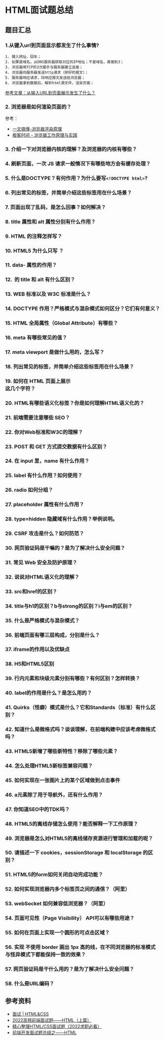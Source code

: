 # HTML面试题总结

## 题目汇总
### 1.从键入url到页面显示都发生了什么事情?
```
1. 键入网址，回车；
2. 如果是域名，从DNS服务器获取对应的IP地址；不是域名，直接到3；
3. 浏览器用TCP的3次握手与服务器建立连接；
4. 浏览器向服务器发送http请求（拼好的报文）；
5. 服务器响应请求，将响应报文发送给浏览器；
6. 浏览器拿到数据后，解析html源文件，渲染页面；
```
[参考文章：从输入URL到页面展示发生了什么？](https://blog.csdn.net/m0_59140023/article/details/125356950)

### 2. 浏览器是如何渲染页面的？
参考：
* [一文搞懂-浏览器渲染原理](https://zhuanlan.zhihu.com/p/585065343)
* [极客时间 - 浏览器工作原理与实践](https://time.geekbang.org/column/intro/100033601?tab=catalog)

### 3. 介绍一下对浏览器内核的理解？及浏览器的内核有哪些？
### 4. 刷新页面，一次 JS 请求一般情况下有哪些地方会有缓存处理？

### 5. 什么是DOCTYPE？有何作用？为什么要写```<!DOCTYPE html>```?
### 6. 列出常见的标签，并简单介绍这些标签用在什么场景？
### 7. 页面出现了乱码，是怎么回事？如何解决？
### 8. title 属性和 alt 属性分别有什么作用？
### 9. HTML 的注释怎样写？
### 10. HTML5 为什么只写 <!DOCTYPE HTML> ？
### 11. data- 属性的作用？
### 12. <img> 的 title 和 alt 有什么区别？
### 13. WEB 标准以及 W3C 标准是什么？
### 14. DOCTYPE 作用？严格模式与混杂模式如何区分？它们有何意义？
### 15. HTML 全局属性（Global Attribute）有哪些？
### 16. meta 有哪些常见的值？
### 17. meta viewport 是做什么用的，怎么写？
### 18. 列出常见的标签，并简单介绍这些标签用在什么场景？
### 19. 如何在 HTML 页面上展示 <div></div> 这几个字符？
### 20. HTML有哪些语义化标签？你是如何理解HTML语义化的？
### 21. 前端需要注意哪些 SEO？
### 22. 你对Web标准和W3C的理解？
### 23. POST 和 GET 方式提交数据有什么区别？
### 24. 在 input 里，name 有什么作用？
### 25. label 有什么作用？如何使用？
### 26. radio 如何分组？
### 27. placeholder 属性有什么作用？
### 28. type=hidden 隐藏域有什么作用？举例说明。
### 29. CSRF 攻击是什么？如何防范？
### 30. 网页验证码是干嘛的？是为了解决什么安全问题？
### 31. 常见 Web 安全及防护原理？
### 32. 说说对HTML语义化的理解？
### 33. src和href的区别？
### 34. title与h1的区别？b与strong的区别？i与em的区别？
### 35. 什么是严格模式与混杂模式？
### 36. 前端页面有哪三层构成，分别是什么？
### 37. iframe的作用以及优缺点
### 38. H5和HTML5区别
### 39. 行内元素和块级元素分别有哪些？有何区别？怎样转换？
### 40. label的作用是什么？是怎么用的？
### 41. Quirks（怪癖）模式是什么？它和Standards（标准）有什么区别？
### 42. 知道什么是微格式吗？谈谈理解，在前端构建中应该考虑微格式吗？
### 43. HTML5新增了哪些新特性？移除了哪些元素？
### 44. 怎么处理HTML5新标签兼容问题？
### 45. 如何实现在一张图片上的某个区域做到点击事件
### 46. a元素除了用于导航外，还有什么作用？
### 47. 你知道SEO中的TDK吗？
### 48. HTML5的离线存储怎么使用？能否解释一下工作原理？
### 49. 浏览器是怎么对HTML5的离线储存资源进行管理和加载的呢？
### 50. 请描述一下 cookies，sessionStorage 和 localStorage 的区别？
### 51. HTML5的form如何关闭自动完成功能？
### 52. 如何实现浏览器内多个标签页之间的通信？（阿里）
### 53. webSocket 如何兼容低浏览器？（阿里）
### 54. 页面可见性（Page Visibility） API可以有哪些用途？
### 55. 如何在页面上实现一个圆形的可点击区域？
### 56. 实现 不使用 border 画出 1px 高的线，在不同浏览器的标准模式与怪异模式下都能保持一致的效果？
### 57. 网页验证码是干什么用的？是为了解决什么安全问题？
### 58. 什么是URL编码？

## 参考资料
* [面试 | HTML&CSS](https://mp.weixin.qq.com/s/a3x96NBQ7SlK-9Dk7sUAQw)
* [2022高频前端面试题——HTML（上篇）](https://juejin.cn/post/7095899257072254989#heading-11)
* [精心整理HTML/CSS面试题（2022求职必看）](https://juejin.cn/post/7073518902302490638)
* [前端开发面试题总结之——HTML](https://juejin.cn/post/6844903465538289672)